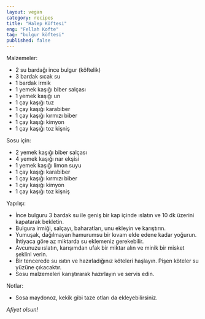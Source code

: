 ```yaml
---
layout: vegan
category: recipes
title: "Halep Köftesi"
eng: "Fellah Kofte"
tag: "bulgur köftesi"
published: false
---
```


Malzemeler:

- 2 su bardağı ince bulgur (köftelik)
- 3 bardak sıcak su
- 1 bardak irmik
- 1 yemek kaşığı biber salçası
- 1 yemek kaşığı un
- 1 çay kaşığı tuz
- 1 çay kaşığı karabiber
- 1 çay kaşığı kırmızı biber
- 1 çay kaşığı kimyon
- 1 çay kaşığı toz kişniş

Sosu için:

- 2 yemek kaşığı biber salçası
- 4 yemek kaşığı nar ekşisi
- 1 yemek kaşığı limon suyu
- 1 çay kaşığı karabiber
- 1 çay kaşığı kırmızı biber
- 1 çay kaşığı kimyon
- 1 çay kaşığı toz kişniş

Yapılışı:

- İnce bulguru 3 bardak su ile geniş bir kap içinde ıslatın ve 10 dk üzerini kapatarak bekletin.
- Bulgura irmiği, salçayı, baharatları, unu ekleyin ve karıştırın.
- Yumuşak, dağılmayan hamurumsu bir kıvam elde edene kadar yoğurun. İhtiyaca göre az miktarda su eklemeniz gerekebilir.
- Avcunuzu ıslatın, karışımdan ufak bir miktar alın ve minik bir misket şeklini verin.
- Bir tencerede su ısıtın ve hazırladığınız köteleri haşlayın. Pişen köteler su yüzüne çıkacaktır.
- Sosu malzemeleri karıştırarak hazırlayın ve servis edin.

Notlar:

- Sosa maydonoz, kekik gibi taze otları da ekleyebilirsiniz.

<i>Afiyet olsun!</i>
